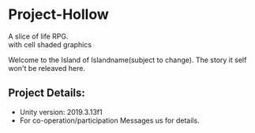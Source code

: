 # Project-Hollow
A slice of life RPG.  
with cell shaded graphics

Welcome to the Island of Islandname(subject to change).
The story it self won't be releaved here.

Project Details:
-------------------------
 - Unity version: 2019.3.13f1
 - For co-operation/participation Messages us for details.
